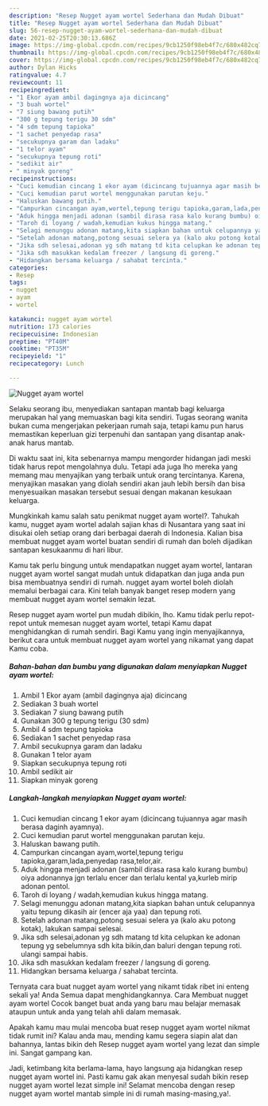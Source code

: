 ```yaml
---
description: "Resep Nugget ayam wortel Sederhana dan Mudah Dibuat"
title: "Resep Nugget ayam wortel Sederhana dan Mudah Dibuat"
slug: 56-resep-nugget-ayam-wortel-sederhana-dan-mudah-dibuat
date: 2021-02-25T20:30:13.686Z
image: https://img-global.cpcdn.com/recipes/9cb1250f98eb4f7c/680x482cq70/nugget-ayam-wortel-foto-resep-utama.jpg
thumbnail: https://img-global.cpcdn.com/recipes/9cb1250f98eb4f7c/680x482cq70/nugget-ayam-wortel-foto-resep-utama.jpg
cover: https://img-global.cpcdn.com/recipes/9cb1250f98eb4f7c/680x482cq70/nugget-ayam-wortel-foto-resep-utama.jpg
author: Dylan Hicks
ratingvalue: 4.7
reviewcount: 11
recipeingredient:
- "1 Ekor ayam ambil dagingnya aja dicincang"
- "3 buah wortel"
- "7 siung bawang putih"
- "300 g tepung terigu 30 sdm"
- "4 sdm tepung tapioka"
- "1 sachet penyedap rasa"
- "secukupnya garam dan ladaku"
- "1 telor ayam"
- "secukupnya tepung roti"
- "sedikit air"
- " minyak goreng"
recipeinstructions:
- "Cuci kemudian cincang 1 ekor ayam (dicincang tujuannya agar masih berasa daginh ayamnya)."
- "Cuci kemudian parut wortel menggunakan parutan keju."
- "Haluskan bawang putih."
- "Campurkan cincangan ayam,wortel,tepung terigu tapioka,garam,lada,penyedap rasa,telor,air."
- "Aduk hingga menjadi adonan (sambil dirasa rasa kalo kurang bumbu) oiya adonannya jgn terlalu encer dan terlalu kental ya,kurleb mirip adonan pentol."
- "Taroh di loyang / wadah,kemudian kukus hingga matang."
- "Selagi menunggu adonan matang,kita siapkan bahan untuk celupannya yaitu tepung dikasih air (encer aja yaa) dan tepung roti."
- "Setelah adonan matang,potong sesuai selera ya (kalo aku potong kotak), lakukan sampai selesai."
- "Jika sdh selesai,adonan yg sdh matang td kita celupkan ke adonan tepung yg sebelumnya sdh kita bikin,dan baluri dengan tepung roti. ulangi sampai habis."
- "Jika sdh masukkan kedalam freezer / langsung di goreng."
- "Hidangkan bersama keluarga / sahabat tercinta."
categories:
- Resep
tags:
- nugget
- ayam
- wortel

katakunci: nugget ayam wortel 
nutrition: 173 calories
recipecuisine: Indonesian
preptime: "PT40M"
cooktime: "PT35M"
recipeyield: "1"
recipecategory: Lunch

---
```



![Nugget ayam wortel](https://img-global.cpcdn.com/recipes/9cb1250f98eb4f7c/680x482cq70/nugget-ayam-wortel-foto-resep-utama.jpg)

Selaku seorang ibu, menyediakan santapan mantab bagi keluarga merupakan hal yang memuaskan bagi kita sendiri. Tugas seorang  wanita bukan cuma mengerjakan pekerjaan rumah saja, tetapi kamu pun harus memastikan keperluan gizi terpenuhi dan santapan yang disantap anak-anak harus mantab.

Di waktu  saat ini, kita sebenarnya mampu mengorder hidangan jadi meski tidak harus repot mengolahnya dulu. Tetapi ada juga lho mereka yang memang mau menyajikan yang terbaik untuk orang tercintanya. Karena, menyajikan masakan yang diolah sendiri akan jauh lebih bersih dan bisa menyesuaikan masakan tersebut sesuai dengan makanan kesukaan keluarga. 



Mungkinkah kamu salah satu penikmat nugget ayam wortel?. Tahukah kamu, nugget ayam wortel adalah sajian khas di Nusantara yang saat ini disukai oleh setiap orang dari berbagai daerah di Indonesia. Kalian bisa membuat nugget ayam wortel buatan sendiri di rumah dan boleh dijadikan santapan kesukaanmu di hari libur.

Kamu tak perlu bingung untuk mendapatkan nugget ayam wortel, lantaran nugget ayam wortel sangat mudah untuk didapatkan dan juga anda pun bisa membuatnya sendiri di rumah. nugget ayam wortel boleh diolah memalui berbagai cara. Kini telah banyak banget resep modern yang membuat nugget ayam wortel semakin lezat.

Resep nugget ayam wortel pun mudah dibikin, lho. Kamu tidak perlu repot-repot untuk memesan nugget ayam wortel, tetapi Kamu dapat menghidangkan di rumah sendiri. Bagi Kamu yang ingin menyajikannya, berikut cara untuk membuat nugget ayam wortel yang nikamat yang dapat Kamu coba.

<!--inarticleads1-->

##### Bahan-bahan dan bumbu yang digunakan dalam menyiapkan Nugget ayam wortel:

1. Ambil 1 Ekor ayam (ambil dagingnya aja) dicincang
1. Sediakan 3 buah wortel
1. Sediakan 7 siung bawang putih
1. Gunakan 300 g tepung terigu (30 sdm)
1. Ambil 4 sdm tepung tapioka
1. Sediakan 1 sachet penyedap rasa
1. Ambil secukupnya garam dan ladaku
1. Gunakan 1 telor ayam
1. Siapkan secukupnya tepung roti
1. Ambil sedikit air
1. Siapkan  minyak goreng




<!--inarticleads2-->

##### Langkah-langkah menyiapkan Nugget ayam wortel:

1. Cuci kemudian cincang 1 ekor ayam (dicincang tujuannya agar masih berasa daginh ayamnya).
1. Cuci kemudian parut wortel menggunakan parutan keju.
1. Haluskan bawang putih.
1. Campurkan cincangan ayam,wortel,tepung terigu tapioka,garam,lada,penyedap rasa,telor,air.
1. Aduk hingga menjadi adonan (sambil dirasa rasa kalo kurang bumbu) oiya adonannya jgn terlalu encer dan terlalu kental ya,kurleb mirip adonan pentol.
1. Taroh di loyang / wadah,kemudian kukus hingga matang.
1. Selagi menunggu adonan matang,kita siapkan bahan untuk celupannya yaitu tepung dikasih air (encer aja yaa) dan tepung roti.
1. Setelah adonan matang,potong sesuai selera ya (kalo aku potong kotak), lakukan sampai selesai.
1. Jika sdh selesai,adonan yg sdh matang td kita celupkan ke adonan tepung yg sebelumnya sdh kita bikin,dan baluri dengan tepung roti. ulangi sampai habis.
1. Jika sdh masukkan kedalam freezer / langsung di goreng.
1. Hidangkan bersama keluarga / sahabat tercinta.




Ternyata cara buat nugget ayam wortel yang nikamt tidak ribet ini enteng sekali ya! Anda Semua dapat menghidangkannya. Cara Membuat nugget ayam wortel Cocok banget buat anda yang baru mau belajar memasak ataupun untuk anda yang telah ahli dalam memasak.

Apakah kamu mau mulai mencoba buat resep nugget ayam wortel nikmat tidak rumit ini? Kalau anda mau, mending kamu segera siapin alat dan bahannya, lantas bikin deh Resep nugget ayam wortel yang lezat dan simple ini. Sangat gampang kan. 

Jadi, ketimbang kita berlama-lama, hayo langsung aja hidangkan resep nugget ayam wortel ini. Pasti kamu gak akan menyesal sudah bikin resep nugget ayam wortel lezat simple ini! Selamat mencoba dengan resep nugget ayam wortel mantab simple ini di rumah masing-masing,ya!.

